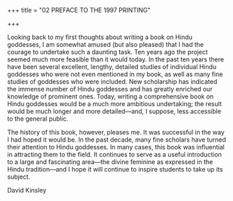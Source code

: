 +++
title = "02 PREFACE TO THE 1997 PRINTING"

+++



Looking back to my first thoughts about writing a book on Hindu goddesses, I am somewhat amused \(but also pleased\) that I had the courage to undertake such a daunting task. Ten years ago the project seemed much more feasible than it would today. In the past ten years there have been several excellent, lengthy, detailed studies of individual Hindu goddesses who were not even mentioned in my book, as well as many fine studies of goddesses who were included. New scholarship has indicated the immense number of Hindu goddesses and has greatly enriched our knowledge of prominent ones. Today, writing a comprehensive book on Hindu goddesses would be a much more ambitious undertaking; the result would be much longer and more detailed—and, I suppose, less accessible to the general public.

The history of this book, however, pleases me. It was successful in the way I had hoped it would be. In the past decade, many fine scholars have turned their attention to Hindu goddesses. In many cases, this book was influential in attracting them to the field. It continues to serve as a useful introduction to a large and fascinating area—the divine feminine as expressed in the Hindu tradition—and I hope it will continue to inspire students to take up its subject.

David Kinsley




